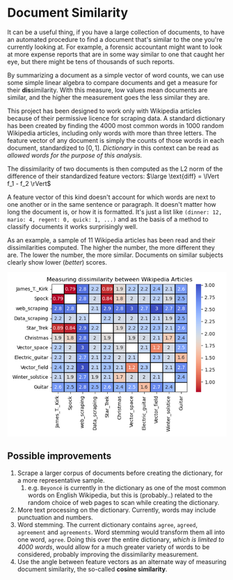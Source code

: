 # Document Similarity

It can be a useful thing, if you have a large collection of documents,
to have an automated procedure to find a document that's similar to
the one you're currently looking at.  For example, a forensic accountant
might want to look at more expense reports that are in some way similar
to one that caught her eye, but there might be tens of thousands of such
reports.

By summarizing a document as a simple vector of word counts, we can use
some simple linear algebra to compare documents and get a measure for
their **dis**similarity.  With this measure, low values mean documents
are similar, and the higher the measurement goes the less similar they are.

This project has been designed to work only
with Wikipedia articles because of their permissive licence for scraping
data. A standard dictionary has been created
by finding the 4000 most common words in 1000 random Wikipedia articles,
including only words with more than three letters. The feature vector
of any document is simply the counts of those words in each document,
standardized to $[0, 1]$. *Dictionary* in this context can be read
as *allowed words for the purpose of this analysis.*

The dissimilarity of two documents is then computed as the L2 norm of the difference
of their standardized feature vectors: $\large \text{diff} = \lVert f_1 - f_2 \rVert$  

A feature vector of this kind doesn't account for which words are next to
one another or in the same sentence or paragraph. It doesn't matter 
how long the document is, or how it is formatted. It's just a list like
`(dinner: 12, mario: 4, regent: 0, quick: 1, ...)` and as the basis of a
method to classify documents it works surprisingly well.

As an example, a sample of 11 Wikipedia articles has been read and their
dissimilarities computed.  The higher the number, the more different they
are. The lower the number, the more similar. Documents on similar subjects
clearly show lower (*better*) scores.

![Graph showing document similarity scores](document_dissim.png)

## Possible improvements

1. Scrape a larger corpus of documents before creating the dictionary, for a more representative sample.
    1. e.g. `Beyoncé` is currently in the dictionary as one of the most common words on English Wikipedia,
    but this is (probably..) related to the random choice of web pages to scan while creating the dictionary.
2. More text processing on the dictionary. Currently, words may include punctuation and numbers.
3. Word stemming. The current dictionary contains `agree`, `agreed`, `agreement` and `agreements`.
Word stemming would transform them all into one word, `agree`. Doing this over the entire dictionary, 
*which is limited to 4000 words*, would
allow for a much greater variety of words to be considered, probably improving the dissimilarity measurement.
4. Use the angle between feature vectors as an alternate way of measuring document similarity, the so-called **cosine similarity**.